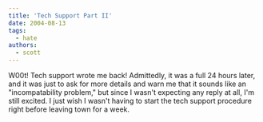 ```yaml
---
title: 'Tech Support Part II'
date: 2004-08-13
tags:
  - hate
authors:
  - scott
---
```


W00t! Tech support wrote me back! Admittedly, it was a full 24 hours later, and it was just to ask for more details and warn me that it sounds like an "incompatability problem," but since I wasn't expecting any reply at all, I'm still excited. I just wish I wasn't having to start the tech support procedure right before leaving town for a week.
